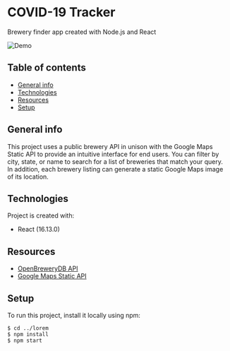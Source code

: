# COVID-19 Tracker
Brewery finder app created with Node.js and React

![Demo](./public/demo.gif)

## Table of contents
* [General info](#general-info)
* [Technologies](#technologies)
* [Resources](#resources)
* [Setup](#setup)

## General info
This project uses a public brewery API in unison with the Google Maps Static API to provide an intuitive interface for end users. You can filter by city, state, or name to search for a list of breweries that match your query. In addition, each brewery listing can generate a static Google Maps image of its location.
	
## Technologies
Project is created with:
* React (16.13.0)

## Resources
* [OpenBreweryDB API](https://www.openbrewerydb.org/)
* [Google Maps Static API](https://developers.google.com/maps/documentation/maps-static/intro)

## Setup
To run this project, install it locally using npm:

```
$ cd ../lorem
$ npm install
$ npm start
```